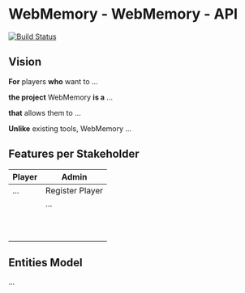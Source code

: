 # WebMemory - WebMemory - API

[![Build Status](https://travis-ci.org/UdL-EPS-SoftArch/webmemory-api.svg?branch=master)](https://travis-ci.org/UdL-EPS-SoftArch/webmemory-api/branches) 

## Vision

**For** players **who** want to ...

**the project** WebMemory **is a** ...

**that** allows them to ...

**Unlike** existing tools, WebMemory ...


## Features per Stakeholder

| Player                        | Admin                           |
| ------------------------------| --------------------------------|
| ...                           | Register Player                 |
|                               | ...                             |
|                               |                                 |
|                               |                                 |
|                               |                                 |
|                               |                                 |
|                               |                                 |
|                               |                                 |
|                               |                                 |
|                               |                                 |
|                               |                                 |
|                               |                                 |

## Entities Model

...